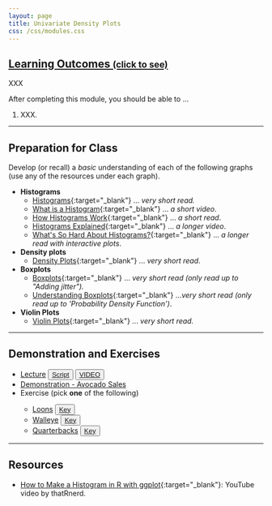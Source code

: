 ```yaml
---
layout: page
title: Univariate Density Plots
css: /css/modules.css
---
```


<div class="panel-group-ILOs">
  <div class="panel panel-default">
    <div class="panel-heading">
      <h2 class="panel-title">
        <a data-toggle="collapse" href="#ILOs">Learning Outcomes <small>(click to see)</small></a>
      </h2>
    </div>
    <div id="ILOs" class="panel-collapse collapse">
      <div class="panel-body">
XXX
<p>After completing this module, you should be able to ...</p>

<ol>
  <li>XXX.</li>
</ol>
      </div>
    </div>
  </div>
</div>

----

## Preparation for Class

Develop (or recall) a *basic* understanding of each of the following graphs (use any of the resources under each graph).

* **Histograms**
  * [Histograms](https://www.data-to-viz.com/graph/histogram.html){:target="_blank"} ... *very short read.*
  * [What is a Histogram](https://www.youtube.com/watch?v=YLPDPglvePY){:target="_blank"} ... *a short video*.
  * [How Histograms Work](https://flowingdata.com/2017/06/07/how-histograms-work/){:target="_blank"} ... *a short read*.
  * [Histograms Explained](https://www.youtube.com/watch?v=sC7gjg9g3JU){:target="_blank"} ... *a longer video*.
  * [What's So Hard About Histograms?](https://tinlizzie.org/histograms/){:target="_blank"} ... *a longer read with interactive plots*.
* **Density plots**
  * [Density Plots](https://www.data-to-viz.com/graph/density.html){:target="_blank"} ... *very short read*.
* **Boxplots**
  * [Boxplots](https://www.data-to-viz.com/caveat/boxplot.html){:target="_blank"} ... *very short read (only read up to "Adding jitter").*
  * [Understanding Boxplots](https://towardsdatascience.com/understanding-boxplots-5e2df7bcbd51){:target="_blank"} ...*very short read (only read up to 'Probability Density Function')*.
* **Violin Plots**
  * [Violin Plots](https://www.data-to-viz.com/graph/violin.html){:target="_blank"} ... *very short read.*

----

## Demonstration and Exercises

<ul>
  <li><a href="Univariate_Density/Lecture_BlackBears.html">Lecture</a> <button type="button" class="btn btn-light btn-sm btn-space"><a href="Univariate_Density/Lecture_BlackBears_DHO.R">Script</a></button> <button type="button" class="btn btn-secondary btn-sm btn-space"><a href="https://youtu.be/j8_Rnm-BEd0" target="_blank">VIDEO</a></button></li>
  <li><a href="Univariate_Density/Demo_Avocados.html">Demonstration - Avocado Sales</a></li>
  <li>Exercise (pick <b>one</b> of the following)</li>
  <ul>
    <li><a href="Univariate_Density/CE_Loons.html">Loons</a> <button type="button" class="btn btn-light btn-sm btn-space"><a href="Univariate_Density/CE_Loons.R">Key</a></button></li>
    <li><a href="Univariate_Density/CE_Walleye.html">Walleye</a> <button type="button" class="btn btn-light btn-sm btn-space"><a href="Univariate_Density/CE_Walleye.R">Key</a></button></li>
    <li><a href="Univariate_Density/CE_Quarterbacks.html">Quarterbacks</a> <button type="button" class="btn btn-light btn-sm btn-space"><a href="Univariate_Density/CE_Quarterbacks.R">Key</a></button></li>
  </ul>
</ul>

----

## Resources

* [How to Make a Histogram in R with ggplot](https://www.youtube.com/watch?v=uWsYFqXGnoQ){:target="_blank"}: YouTube video by thatRnerd.

